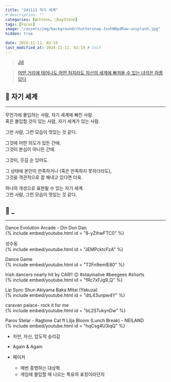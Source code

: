 ```yaml
---
title: "241111 자기 세계"
# description: ""
categories: [🪨Stone, 🌱DayStone]
tags: [Focus]
image: "/assets/img/background/chuttersnap-JxxhNRpdRaw-unsplash.jpg"
hidden: true

date: 2024-11-11. 02:19
last_modified_at: 2024-11-11. 02:19 # Init
---
```


<blockquote class="twitter-tweet" data-media-max-width="720" data-lang="ko"><a href="https://twitter.com/lanxcer/status/1332376282907037696?ref_src=twsrc%5Etfw">Jill</a></blockquote> <script async src="https://platform.twitter.com/widgets.js" charset="utf-8"></script>

<blockquote class="twitter-tweet" data-media-max-width="720" data-lang="ko"><a href="https://twitter.com/3_zzw/status/1639202023500562432?ref_src=twsrc%5Etfw">어떤 거리에 태어나도 어떤 처지라도 자신의 세계에 빠져들 수 있는 녀석은 아름답다</a></blockquote> <script async src="https://platform.twitter.com/widgets.js" charset="utf-8"></script>

## 🗿 자기 세계

---

무언가에 몰입하는 사람, 자기 세계에 빠진 사람.  
혹은 몰입할 것이 있는 사람, 자기 세계가 있는 사람.  

그런 사람, 그런 모습이 멋있는 것 같다.  

그것에 어떤 의도가 있든 간에.  
그것이 본심이 아니든 간에.  

그것이, 웃길 순 있어도.  

그 상태에 본인이 만족하거나 (혹은 만족하지 못하더라도),  
그것을 객관적으로 잘 해내고 있다면 더욱.  

하나의 개성으로 표현될 수 있는 자기 세계.  
그런 사람, 그런 모습이 멋있는 것 같다.  

## 🗿 _

---

Dance Evolution Arcade - Din Don Dan  
{% include embed/youtube.html id = "8-yZihwFTC0" %}

성수동  
{% include embed/youtube.html id = "JEMPcktcFzA" %}

Dance Game  
{% include embed/youtube.html id = "T2Fn9emIE80" %}

Irish dancers nearly hit by CAR!! 😉 #stayinalive #beegees #shorts  
{% include embed/youtube.html id = "fRc7xFJg9_Q" %}

Lip Sync Shun Akiyama Baka Mitai (Yakuza)  
{% include embed/youtube.html id = "dtL43unpw4Y" %}

caravan palace- rock it for me  
{% include embed/youtube.html id = "bL2STukynDw" %}

Parov Stelar - Ragtime Cat ft Lilja Bloom (Lunch Break) - NEILAND  
{% include embed/youtube.html id = "hqCsg4U3iqQ" %}

- 자만, 자신, 압도적 승리감

- Again & Again

- 페이커
  - 매번 증명하는 대상혁
  - 게임에 몰입할 때 나오는 특유의 표정이라던지
